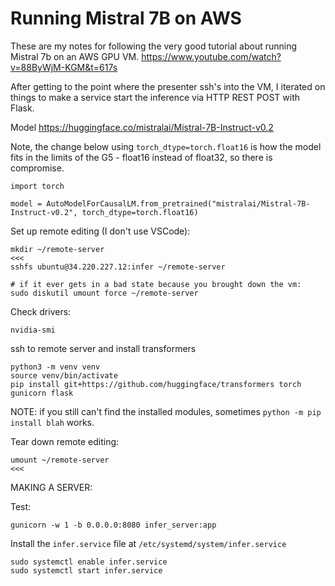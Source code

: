 Running Mistral 7B on AWS
==============

These are my notes for following the very good tutorial about running Mistral 7b
on an AWS GPU VM. https://www.youtube.com/watch?v=88ByWjM-KGM&t=617s

After getting to the point where the presenter ssh's into the VM, I iterated on
things to make a service start the inference via HTTP REST POST with Flask.

Model https://huggingface.co/mistralai/Mistral-7B-Instruct-v0.2

Note, the change below using `torch_dtype=torch.float16` is how the model fits
in the limits of the G5 - float16 instead of float32, so there is compromise.

```
import torch

model = AutoModelForCausalLM.from_pretrained("mistralai/Mistral-7B-Instruct-v0.2", torch_dtype=torch.float16)
```



Set up remote editing (I don't use VSCode):
```
mkdir ~/remote-server                                                                                                                         <<<
sshfs ubuntu@34.220.227.12:infer ~/remote-server

# if it ever gets in a bad state because you brought down the vm:
sudo diskutil umount force ~/remote-server

```

Check drivers:
```
nvidia-smi
```

ssh to remote server and install transformers
```
python3 -m venv venv
source venv/bin/activate
pip install git+https://github.com/huggingface/transformers torch gunicorn flask

```
NOTE: if you still can't find the installed modules, sometimes `python -m pip
install blah` works.

Tear down remote editing:
```
umount ~/remote-server                                                                                                                         <<<
```

MAKING A SERVER:

Test:

```
gunicorn -w 1 -b 0.0.0.0:8080 infer_server:app
```

Install the `infer.service` file at `/etc/systemd/system/infer.service`

```
sudo systemctl enable infer.service
sudo systemctl start infer.service
```
